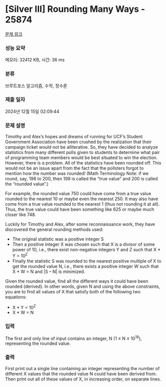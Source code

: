 # [Silver III] Rounding Many Ways - 25874 

[문제 링크](https://www.acmicpc.net/problem/25874) 

### 성능 요약

메모리: 32412 KB, 시간: 36 ms

### 분류

브루트포스 알고리즘, 수학, 정수론

### 제출 일자

2024년 12월 15일 02:09:44

### 문제 설명

<p>Timothy and Alex’s hopes and dreams of running for UCF’s Student Government Association have been crushed by the realization that their campaign ticket would not be alliterative. So, they have decided to analyze statistics from many different polls given to students to determine what pair of programming team members would be best situated to win the election. However, there is a problem. All of the statistics have been rounded off. This would not be an issue apart from the fact that the pollsters forgot to mention how the number was rounded! (Math Terminology Note: if we round, say, 198 to 200, then 198 is called the “true value” and 200 is called the “rounded value”.)</p>

<p>For example, the rounded value 750 could have come from a true value rounded to the nearest 10 or maybe even the nearest 250. It may also have come from a true value rounded to the nearest 1 (thus not rounding it at all). Thus, the true value could have been something like 625 or maybe much closer like 748.</p>

<p>Luckily for Timothy and Alex, after some reconnaissance work, they have discovered the general rounding methods used:</p>

<ul>
	<li>The original statistic was a positive integer S</li>
	<li>Then a positive integer X was chosen such that X is a divisor of some power of 10, i.e., there exist non-negative integers Y and Z such that X * Y = 10<sup>Z</sup></li>
	<li>Finally the statistic S was rounded to the nearest positive multiple of X to get the rounded value N, i.e., there exists a positive integer W such that X * W = N and |S – N| is minimized.</li>
</ul>

<p>Given the rounded value, find all the different ways it could have been rounded (derived). In other words, given N and using the above constraints, you are to find all values of X that satisfy both of the following two equations:</p>

<ul>
	<li>X * Y = 10<sup>Z</sup></li>
	<li>X * W = N</li>
</ul>

### 입력 

 <p>The first and only line of input contains an integer, N (1 ≤ N ≤ 10<sup>18</sup>), representing the rounded value.</p>

### 출력 

 <p>First print out a single line containing an integer representing the number of different X values that the rounded value N could have been derived from. Then print out all of these values of X, in increasing order, on separate lines.</p>


